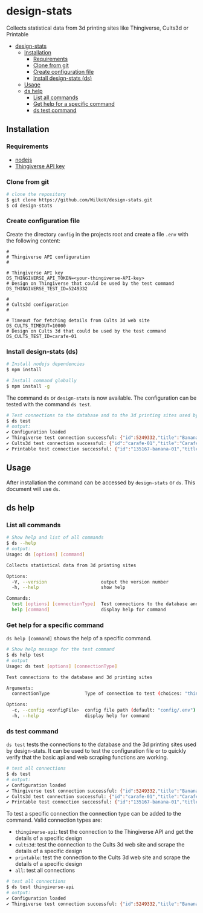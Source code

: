 # design-stats

Collects statistical data from 3d printing sites like Thingiverse, Cults3d or Printable

- [design-stats](#design-stats)
  - [Installation](#installation)
    - [Requirements](#requirements)
    - [Clone from git](#clone-from-git)
    - [Create configuration file](#create-configuration-file)
    - [Install design-stats (ds)](#install-design-stats-ds)
  - [Usage](#usage)
  - [ds help](#ds-help)
    - [List all commands](#list-all-commands)
    - [Get help for a specific command](#get-help-for-a-specific-command)
    - [ds test command](#ds-test-command)

## Installation

### Requirements

- [nodejs](https://nodejs.org/en/)
- [Thingiverse API key](https://www.thingiverse.com/developers/apps)

### Clone from git

```bash
# clone the repository
$ git clone https://github.com/WilkoV/design-stats.git
$ cd design-stats
```

### Create configuration file

Create the directory `config` in the projects root and create a file `.env` with the following content:

```properties
#
# Thingiverse API configuration
#

# Thingiverse API key
DS_THINGIVERSE_API_TOKEN=<your-thingiverse-API-key>
# Design on Thingiverse that could be used by the test command
DS_THINGIVERSE_TEST_ID=5249332

#
# Cults3d configuration
#

# Timeout for fetching details from Cults 3d web site
DS_CULTS_TIMEOUT=10000
# Design on Cults 3d that could be used by the test command
DS_CULTS_TEST_ID=carafe-01
```

### Install design-stats (ds)

```bash
# Install nodejs dependencies
$ npm install

# Install command globally 
$ npm install -g
```

The command `ds` or `design-stats` is now available. The configuration can be tested with the command `ds test`.

```bash
# Test connections to the database and to the 3d printing sites used by design-stats
$ ds test
# output:
✔ Configuration loaded
✔ Thingiverse test connection successful: {"id":5249332,"title":"Banana 01","downloads":124,"likes":13}
✔ Cults3d test connection successful: {"id":"carafe-01","title":"Carafe 01","downloads":"14","likes":"4"}
✔ Printable test connection successful: {"id":"135167-banana-01","title":"Banana 01","downloads":"21","likes":"4"}
```

## Usage

After installation the command can be accessed by `design-stats` or `ds`. This document will use `ds`.

## ds help

### List all commands

```bash
# Show help and list of all commands
$ ds --help
# output:
Usage: ds [options] [command]

Collects statistical data from 3d printing sites

Options:
  -V, --version                    output the version number
  -h, --help                       show help

Commands:
  test [options] [connectionType]  Test connections to the database and 3d printing sites
  help [command]                   display help for command

```

### Get help for a specific command

`ds help [command]` shows the help of a specific command.

```bash
# Show help message for the test command
$ ds help test
# output
Usage: ds test [options] [connectionType]

Test connections to the database and 3d printing sites

Arguments:
  connectionType             Type of connection to test (choices: "thingiverse-api", "cults3d", "printable", "all", default: "all")

Options:
  -c, --config <configFile>  config file path (default: "config/.env")
  -h, --help                 display help for command

```

### ds test command

`ds test` tests the connections to the database and the 3d printing sites used by design-stats. It can be used to test the configuration file or to quickly verify that the basic api and web scraping functions are working.

```bash
# test all connections
$ ds test
# output:
✔ Configuration loaded
✔ Thingiverse test connection successful: {"id":5249332,"title":"Banana 01","downloads":124,"likes":13}
✔ Cults3d test connection successful: {"id":"carafe-01","title":"Carafe 01","downloads":"14","likes":"4"}
✔ Printable test connection successful: {"id":"135167-banana-01","title":"Banana 01","downloads":"21","likes":"4"}
```

To test a specific connection the connection type can be added to the command. Valid connection types are:

- `thingiverse-api`: test the connection to the Thingiverse API and get the details of a specific design
- `cults3d`: test the connection to the Cults 3d web site and scrape the details of a specific design
- `printable`: test the connection to the Cults 3d web site and scrape the details of a specific design
- `all`: test all connections

```bash
# test all connections
$ ds test thingiverse-api
# output:
✔ Configuration loaded
✔ Thingiverse test connection successful: {"id":5249332,"title":"Banana 01","downloads":123,"likes":13}
```
